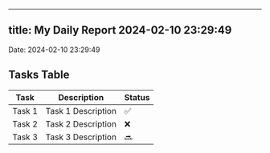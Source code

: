 
---
title: My Daily Report 2024-02-10 23:29:49
---

Date: 2024-02-10 23:29:49

## Tasks Table

| Task | Description | Status |
|------|-------------|--------|
| Task 1 | Task 1 Description | ✅ |
| Task 2 | Task 2 Description | ❌ |
| Task 3 | Task 3 Description | 🔜 |
